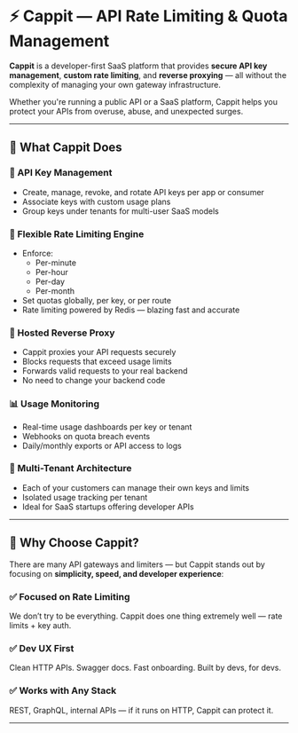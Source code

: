 # ⚡ Cappit — API Rate Limiting & Quota Management

**Cappit** is a developer-first SaaS platform that provides **secure API key management**, **custom rate limiting**, and **reverse proxying** — all without the complexity of managing your own gateway infrastructure.

Whether you're running a public API or a SaaS platform, Cappit helps you protect your APIs from overuse, abuse, and unexpected surges.

---

## 🚀 What Cappit Does

### 🔑 API Key Management
- Create, manage, revoke, and rotate API keys per app or consumer
- Associate keys with custom usage plans
- Group keys under tenants for multi-user SaaS models

### 🚦 Flexible Rate Limiting Engine
- Enforce:
    - Per-minute
    - Per-hour
    - Per-day
    - Per-month
- Set quotas globally, per key, or per route
- Rate limiting powered by Redis — blazing fast and accurate

### 🔁 Hosted Reverse Proxy
- Cappit proxies your API requests securely
- Blocks requests that exceed usage limits
- Forwards valid requests to your real backend
- No need to change your backend code

### 📊 Usage Monitoring
- Real-time usage dashboards per key or tenant
- Webhooks on quota breach events
- Daily/monthly exports or API access to logs

### 🧱 Multi-Tenant Architecture
- Each of your customers can manage their own keys and limits
- Isolated usage tracking per tenant
- Ideal for SaaS startups offering developer APIs

---

## 🧭 Why Choose Cappit?

There are many API gateways and limiters — but Cappit stands out by focusing on **simplicity, speed, and developer experience**:

### ✅ Focused on Rate Limiting
We don’t try to be everything. Cappit does one thing extremely well — rate limits + key auth.

### ✅ Dev UX First
Clean HTTP APIs. Swagger docs. Fast onboarding. Built by devs, for devs.

### ✅ Works with Any Stack
REST, GraphQL, internal APIs — if it runs on HTTP, Cappit can protect it.

---